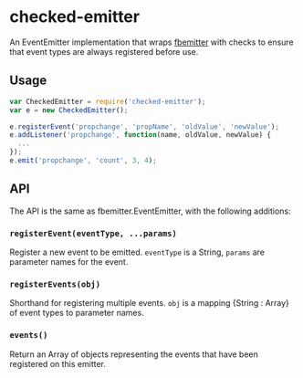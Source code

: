 # checked-emitter

An EventEmitter implementation that wraps [fbemitter](https://github.com/facebook/emitter)
with checks to ensure that event types are always registered before use.

## Usage

```js
var CheckedEmitter = require('checked-emitter');
var e = new CheckedEmitter();

e.registerEvent('propchange', 'propName', 'oldValue', 'newValue');
e.addListener('propchange', function(name, oldValue, newValue) {
  ...
});
e.emit('propchange', 'count', 3, 4);
```

## API

The API is the same as fbemitter.EventEmitter, with the following additions:

### `registerEvent(eventType, ...params)`

Register a new event to be emitted. `eventType` is a String, `params` are
parameter names for the event.

### `registerEvents(obj)`

Shorthand for registering multiple events. `obj` is a mapping {String : Array}
of event types to parameter names.

### `events()`

Return an Array of objects representing the events that have been registered on
this emitter.

